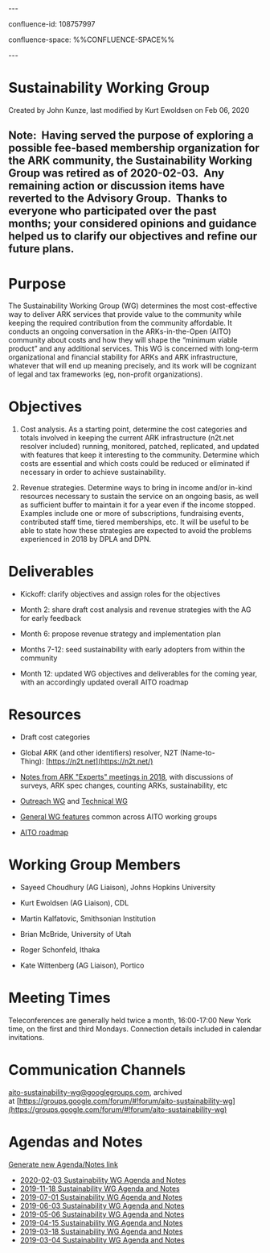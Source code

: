 \---

confluence-id: 108757997

confluence-space: %%CONFLUENCE-SPACE%%

\---

Sustainability Working Group
============================

Created by John Kunze, last modified by Kurt Ewoldsen on Feb 06, 2020

Note:  Having served the purpose of exploring a possible fee-based membership organization for the ARK community, the Sustainability Working Group was retired as of 2020-02-03.  Any remaining action or discussion items have reverted to the Advisory Group.  Thanks to everyone who participated over the past months; your considered opinions and guidance helped us to clarify our objectives and refine our future plans.
---------------------------------------------------------------------------------------------------------------------------------------------------------------------------------------------------------------------------------------------------------------------------------------------------------------------------------------------------------------------------------------------------------------------------------

Purpose
=======

The Sustainability Working Group (WG) determines the most cost-effective way to deliver ARK services that provide value to the community while keeping the required contribution from the community affordable. It conducts an ongoing conversation in the ARKs-in-the-Open (AITO) community about costs and how they will shape the “minimum viable product” and any additional services. This WG is concerned with long-term organizational and financial stability for ARKs and ARK infrastructure, whatever that will end up meaning precisely, and its work will be cognizant of legal and tax frameworks (eg, non-profit organizations).

Objectives
==========

1.  Cost analysis. As a starting point, determine the cost categories and totals involved in keeping the current ARK infrastructure (n2t.net resolver included) running, monitored, patched, replicated, and updated with features that keep it interesting to the community. Determine which costs are essential and which costs could be reduced or eliminated if necessary in order to achieve sustainability.
    
2.  Revenue strategies. Determine ways to bring in income and/or in-kind resources necessary to sustain the service on an ongoing basis, as well as sufficient buffer to maintain it for a year even if the income stopped. Examples include one or more of subscriptions, fundraising events, contributed staff time, tiered memberships, etc. It will be useful to be able to state how these strategies are expected to avoid the problems experienced in 2018 by DPLA and DPN.
    

Deliverables
============

*   Kickoff: clarify objectives and assign roles for the objectives
    
*   Month 2: share draft cost analysis and revenue strategies with the AG for early feedback
    
*   Month 6: propose revenue strategy and implementation plan
    
*   Months 7-12: seed sustainability with early adopters from within the community
    
*   Month 12: updated WG objectives and deliverables for the coming year, with an accordingly updated overall AITO roadmap
    

Resources
=========

*   Draft cost categories
    
*   Global ARK (and other identifiers) resolver, N2T (Name-to-Thing): [https://n2t.net](https://n2t.net/)
    
*   [Notes from ARK "Experts" meetings in 2018](https://wiki.duraspace.org/pages/viewpage.action?pageId=112525432), with discussions of surveys, ARK spec changes, counting ARKs, sustainability, etc
    
*   [Outreach WG](https://wiki.duraspace.org/display/ARKs/Outreach+Working+Group) and [Technical WG](Technical-Working-Group_108757991.html)
    
*   [General WG features](https://wiki.duraspace.org/pages/viewpage.action?pageId=108757988) common across AITO working groups
    
*   [AITO roadmap](https://wiki.duraspace.org/display/ARKs/Roadmap)
    

Working Group Members
=====================

*   Sayeed Choudhury (AG Liaison), Johns Hopkins University
    
*   Kurt Ewoldsen (AG Liaison), CDL
    
*   Martin Kalfatovic, Smithsonian Institution
*   Brian McBride, University of Utah
*   Roger Schonfeld, Ithaka
*   Kate Wittenberg (AG Liaison), Portico

Meeting Times
=============

Teleconferences are generally held twice a month, 16:00-17:00 New York time, on the first and third Mondays. Connection details included in calendar invitations.

Communication Channels
======================

[aito-sustainability-wg@googlegroups.com](mailto:aito-sustainability-wg@googlegroups.com), archived at [https://groups.google.com/forum/#!forum/aito-sustainability-wg](https://groups.google.com/forum/#!forum/aito-sustainability-wg)

Agendas and Notes
=================

[Generate new Agenda/Notes link](https://wiki.lyrasis.org?createDialogSpaceKey=ARKs&createDialogBlueprintId=44280a52-b7ed-4e6d-89fc-5e290d7766c7&title=2019-MM-DD+Sustainability+WG+Agenda+and+Notes)

*   [2020-02-03 Sustainability WG Agenda and Notes](2020-02-03-Sustainability-WG-Agenda-and-Notes_183075465.html)
*   [2019-11-18 Sustainability WG Agenda and Notes](2019-11-18-Sustainability-WG-Agenda-and-Notes_176491149.html)
*   [2019-07-01 Sustainability WG Agenda and Notes](2019-07-01-Sustainability-WG-Agenda-and-Notes_125731267.html)
*   [2019-06-03 Sustainability WG Agenda and Notes](2019-06-03-Sustainability-WG-Agenda-and-Notes_120979459.html)
*   [2019-05-06 Sustainability WG Agenda and Notes](2019-05-06-Sustainability-WG-Agenda-and-Notes_115802617.html)
*   [2019-04-15 Sustainability WG Agenda and Notes](2019-04-15-Sustainability-WG-Agenda-and-Notes_112528479.html)
*   [2019-03-18 Sustainability WG Agenda and Notes](2019-03-18-Sustainability-WG-Agenda-and-Notes_112526236.html)
*   [2019-03-04 Sustainability WG Agenda and Notes](2019-03-04-Sustainability-WG-Agenda-and-Notes_108762695.html)